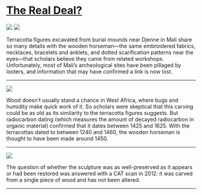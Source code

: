 # [The Real Deal?](http://artsmia.github.io/griot/#/stories/2280)

![](http://cdn.dx.artsmia.org/thumbs/tn_null.jpg)
![](http://cdn.dx.artsmia.org/thumbs/tn_mia_2009840.jpg)

Terracotta figures excavated from burial mounds near Djenne in Mali share so many details with the wooden horseman—the same embroidered fabrics, necklaces, bracelets and anklets, and dotted scarification patterns near the eyes—that scholars believe they came from related workshops. Unfortunately, most of Mali’s archeological sites have been pillaged by looters, and information that may have confirmed a link is now lost.

---

![](http://cdn.dx.artsmia.org/thumbs/tn_null.jpg)

Wood doesn’t usually stand a chance in West Africa, where bugs and humidity make quick work of it. So scholars were skeptical that this carving could be as old as its similarity to the terracotta figures suggests. But radiocarbon dating (which measures the amount of decayed radiocarbon in organic material) confirmed that it dates between 1425 and 1625. With the terracottas dated to between 1240 and 1460, the wooden horseman is thought to have been made around 1450.

---

![](http://cdn.dx.artsmia.org/thumbs/tn_null.jpg)

The question of whether the sculpture was as well-preserved as it appears or had been restored was answered with a CAT scan in 2012: it was carved from a single piece of wood and has not been altered.

---
